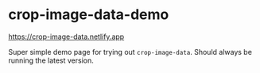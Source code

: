 # crop-image-data-demo

https://crop-image-data.netlify.app

Super simple demo page for trying out `crop-image-data`. Should always be running the latest
version.
